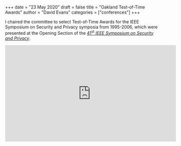 +++
date = "23 May 2020"
draft = false
title = "Oakland Test-of-Time Awards"
author = "David Evans"
categories = ["conferences"]
+++


I chaired the committee to select Test-of-Time Awards for the IEEE Symposium on Security and Privacy symposia from 1995-2006, which were presented at the Opening Section of the <a href="https://www.ieee-security.org/TC/SP2020/awards.html">41<sup>st</sup> <em>IEEE Symposium on Security and Privacy</em></a>.

<center>
<iframe width="560" height="315" src="https://www.youtube-nocookie.com/embed/EwT1tnyin1M" frameborder="0" allow="accelerometer; autoplay; encrypted-media; gyroscope; picture-in-picture" allowfullscreen></iframe>
</center>

